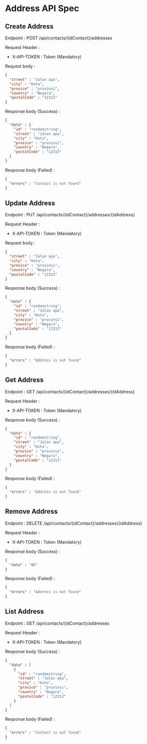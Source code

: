 # Address API Spec

## Create Address

Endpoint : POST /api/contacts/{idContact}/addresses

Request Header :

- X-API-TOKEN : Token (Mandatory)

Request body :

```json
{
  "street" : "Jalan apa",
  "city" : "Kota",
  "provice" : "provinsi",
  "country" : "Negara",
  "postalCode" : "12313"
}
```

Response body (Success) :

```json
{
  "data" : {
    "id" : "randomstring",
    "street" : "Jalan apa",
    "city" : "Kota",
    "provice" : "provinsi",
    "country" : "Negara",
    "postalCode" : "12313"
  }
}
```

Response body (Failed) :

```json
{
  "errors" : "Contact is not found"
}
```

## Update Address

Endpoint : PUT /api/contacts/{idContact}/addresses/{idAddress}

Request Header :

- X-API-TOKEN : Token (Mandatory)

Request body :

```json
{
  "street" : "Jalan apa",
  "city" : "Kota",
  "provice" : "provinsi",
  "country" : "Negara",
  "postalCode" : "12313"
}
```

Response body (Success) :

```json
{
  "data" : {
    "id" : "randomstring",
    "street" : "Jalan apa",
    "city" : "Kota",
    "provice" : "provinsi",
    "country" : "Negara",
    "postalCode" : "12313"
  }
}
```

Response body (Failed) :

```json
{
  "errors" : "Address is not found"
}
```

## Get Address

Endpoint : GET /api/contacts/{idContact}/addresses/{idAddress}

Request Header :

- X-API-TOKEN : Token (Mandatory)

Response body (Success) :

```json
{
  "data" : {
    "id" : "randomstring",
    "street" : "Jalan apa",
    "city" : "Kota",
    "provice" : "provinsi",
    "country" : "Negara",
    "postalCode" : "12313"
  }
}
```

Response body (Failed) :

```json
{
  "errors" : "Address is not found"
}
```

## Remove Address

Endpoint : DELETE /api/contacts/{idContact}/addresses/{idAddress}

Request Header :

- X-API-TOKEN : Token (Mandatory)

Response body (Success) :

```json
{
  "data" : "OK"
}
```

Response body (Failed) :

```json
{
  "errors" : "Address is not found"
}
```

## List Address

Endpoint : GET /api/contacts/{idContact}/addresses

Request Header :

- X-API-TOKEN : Token (Mandatory)

Response body (Success) :

```json
{
  "data" : [
    {
      "id" : "randomstring",
      "street" : "Jalan apa",
      "city" : "Kota",
      "provice" : "provinsi",
      "country" : "Negara",
      "postalCode" : "12313"
    }
  ]
}
```

Response body (Failed) :

```json
{
  "errors" : "Contact is not found"
}
```